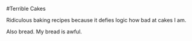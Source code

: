 #Terrible Cakes

Ridiculous baking recipes because it defies logic how bad at cakes I am.

Also bread. My bread is awful.
